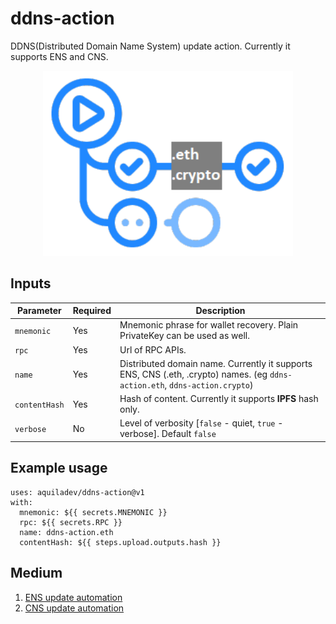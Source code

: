 # ddns-action
DDNS(Distributed Domain Name System) update action. Currently it supports ENS and CNS.

<p align="center">
  <img width="400" src="assets/ddns-action.png" alt="ddns action">
</p>

## Inputs
Parameter     |Required |Description
---           |---      |---
`mnemonic`    |Yes      |Mnemonic phrase for wallet recovery. Plain PrivateKey can be used as well.
`rpc`         |Yes      |Url of RPC APIs.
`name`        |Yes      |Distributed domain name. Currently it supports ENS, CNS (.eth, .crypto) names. (eg `ddns-action.eth`, `ddns-action.crypto`)
`contentHash` |Yes      |Hash of content. Currently it supports **IPFS** hash only.
`verbose`     |No       |Level of verbosity [`false` - quiet, `true` - verbose]. Default `false`

## Example usage

```
uses: aquiladev/ddns-action@v1
with:
  mnemonic: ${{ secrets.MNEMONIC }}
  rpc: ${{ secrets.RPC }}
  name: ddns-action.eth
  contentHash: ${{ steps.upload.outputs.hash }}
```

## Medium
1. [ENS update automation](https://medium.com/@sergiibomko/ens-update-automation-25c9e706b9d2)
2. [CNS update automation](https://medium.com/@sergiibomko/cns-update-automation-be559ba2cbc4)